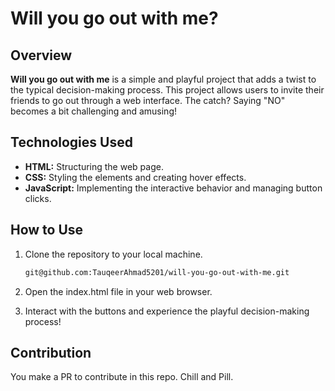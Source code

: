 # Will you go out with me?

## Overview

**Will you go out with me** is a simple and playful project that adds a twist to the typical decision-making process. This project allows users to invite their friends to go out through a web interface. The catch? Saying "NO" becomes a bit challenging and amusing!

## Technologies Used

- **HTML:** Structuring the web page.
- **CSS:** Styling the elements and creating hover effects.
- **JavaScript:** Implementing the interactive behavior and managing button clicks.

## How to Use

1. Clone the repository to your local machine.
   ```bash
   git@github.com:TauqeerAhmad5201/will-you-go-out-with-me.git
   ```
2. Open the index.html file in your web browser.

3. Interact with the buttons and experience the playful decision-making process!

## Contribution

You make a PR to contribute in this repo. Chill and Pill. 
